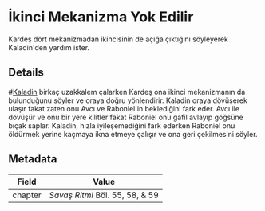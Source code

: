 # İkinci Mekanizma Yok Edilir
Kardeş dört mekanizmadan ikincisinin de açığa çıktığını söyleyerek Kaladin'den yardım ister.

## Details
#[Kaladin](characters/kaladin) birkaç uzakkalem çalarken Kardeş ona ikinci mekanizmanın da bulunduğunu söyler ve oraya doğru yönlendirir. Kaladin oraya dövüşerek ulaşır fakat zaten onu Avcı ve Raboniel'in beklediğini fark eder. Avcı ile dövüşür ve onu bir yere kilitler fakat Raboniel onu gafil avlayıp göğsüne bıçak saplar. Kaladin, hızla iyileşemediğini fark ederken Raboniel onu öldürmek yerine kaçmaya ikna etmeye çalışır ve ona geri çekilmesini söyler.

## Metadata
| Field | Value |
| ----- | ----- |
| chapter | *Savaş Ritmi* Böl. 55, 58, & 59 |
